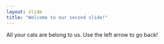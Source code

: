 ```yaml
---
layout: slide
title: "Welcome to our second slide!"
---
```

All your cats are belong to us.
Use the left arrow to go back!
